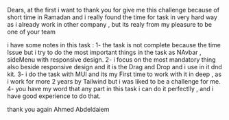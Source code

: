 Dears,
at the first i want to thank you for give me this challenge 
because of short time in Ramadan and i really found the time for task in very hard way as i already work in other company , but its realy from my pleasure to be one of your team 

i have some notes in this task :
1- the task is not complete because the time Issue but i try to do the most important things in the task as NAvbar , sideMenu with responsive design. 
2- i focus on the most mandatory thing also beside responsive design and it is the Drag and Drop and i use in it dnd kit.
3- i do the task with MUI and its my First time to work with it in deep , as i work for more 2 years by Tailwind but i was liked to be a challenge for me.
4- you have my word that any part in this task i can do it perfectlly , and i have good experience to do that.

thank you again 
Ahmed Abdeldaiem
